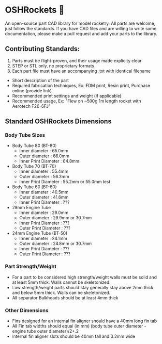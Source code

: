 # OSHRockets 🚀
An open-source part CAD library for model rocketry. All parts are welcome, just follow the standards.
If you have CAD files and are willing to write some documentation, please make a pull request and add your parts to the library. 

## Contributing Standards:
1. Parts must be flight-proven, and their usage made explicity clear
2. STEP or STL only, no proprietary formats
3. Each part file must have an accompanying .txt with identical filename
- Short description of the part
- Required fabrication techniques, Ex: FDM print, Resin print, Purchase online (provide link)
- Recommended print settings and weight (if applicable)
- Recommended usage, Ex: "Flew on ~500g 1m length rocket with Aerotech F26-6FJ"  




## Standard OSHRockets Dimensions
### Body Tube Sizes
 - Body Tube 80 (BT-80)
   - Inner diameter : 65.0mm
   - Outer diameter : 66.0mm
   - Inner Print Diameter : 64.8mm
 - Body Tube 70 (BT-70)
   - Inner diameter : 55.4mm
   - Outer diameter : 56.3mm
   - Inner Print Diameter : 55.2mm or 55.0mm test
 - Body Tube 60 (BT-60)
   - Inner diameter : 40.5mm
   - Outer diameter : 41.6mm
   - Inner Print Diameter : ???
 - 29mm Engine Tube
   - Inner diameter : 29.0mm
   - Outer diameter : 29.9mm or 30.7mm
   - Inner Print Diameter : ???
   - Outer Print Diameter : ???
 - 24mm Engine Tube (BT-50)
   - Inner diameter : 24.1mm
   - Outer diameter : 24.8mm or 30.7mm
   - Inner Print Diameter : ???
   - Outer Print Diameter : ???  

### Part Strength/Weight

 - For a part to be considered high strength/weight walls must be solid and at least 5mm thick. Walls cannot be skeletonized.
 - Low strength/weight parts should stay generally stay above 2mm thick and below 5mm thick. Walls can be skeletonized.
 - All separator Bulkheads should be at least 4mm thick

### Other Dimensions
 - Fins designed for an internal fin aligner should have a 40mm long fin tab
 - All Fin tab widths should equal (in mm) (body tube outer diameter - engine tube outer diameter)/2+.2
 - Internal fin aligner slots should be 40mm tall and 3.2mm wide
